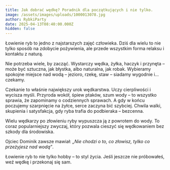 ```yaml
---
title: Jak dobrać wędkę? Poradnik dla początkujących i nie tylko.
image: /assets/images/uploads/1000013078.jpg
author: RybkiParty
date: 2025-04-13T08:40:00.000Z
hidden: false
---
```

Łowienie ryb to jedno z najstarszych zajęć człowieka. Dziś dla wielu to nie tylko sposób na zdobycie pożywienia, ale przede wszystkim forma relaksu i kontaktu z naturą.

Nie potrzeba wiele, by zacząć. Wystarczy wędka, żyłka, haczyk i przynęta – może być sztuczna, jak błystka, albo naturalna, jak robak. Wybieramy spokojne miejsce nad wodą – jezioro, rzekę, staw – siadamy wygodnie i... czekamy.

Czekanie to właśnie największy urok wędkarstwa. Uczy cierpliwości i wycisza myśli. Przyroda wokół, śpiew ptaków, szum wody – to wszystko sprawia, że zapominamy o codziennych sprawach. A gdy w końcu poczujemy szarpnięcie na żyłce, serce zaczyna bić szybciej. Chwila walki, skupienia i satysfakcja, gdy ryba trafia do podbieraka – bezcenna.

Wielu wędkarzy po złowieniu ryby wypuszcza ją z powrotem do wody. To coraz popularniejszy zwyczaj, który pozwala cieszyć się wędkowaniem bez szkody dla środowiska.

Ojciec Dominik zawsze mawiał: *„Nie chodzi o to, co złowisz, tylko co przeżyjesz nad wodą”*.

Łowienie ryb to nie tylko hobby – to styl życia. Jeśli jeszcze nie próbowałeś, weź wędkę i przekonaj się sam.
